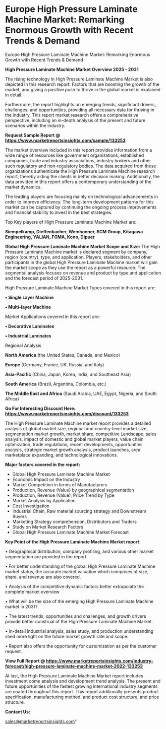 # Europe High Pressure Laminate Machine Market: Remarking Enormous Growth with Recent Trends & Demand
Europe High Pressure Laminate Machine Market: Remarking Enormous Growth with Recent Trends & Demand

<Strong> High Pressure Laminate Machine Market Overview 2025 - 2031</strong>

The rising technology in High Pressure Laminate Machine Market is also depicted in this research report. Factors that are boosting the growth of the market, and giving a positive push to thrive in the global market is explained in detail.

Furthermore, the report highlights on emerging trends, significant drivers, challenges, and opportunities, providing all necessary data for thriving in the industry. This report market research offers a comprehensive perspective, including an in-depth analysis of the present and future scenarios within the industry.

<strong>Request Sample Report @ <a href=https://www.marketreportsinsights.com/sample/133253>https://www.marketreportsinsights.com/sample/133253</a></strong>

The market overview included in this report provides information from a wide range of resources like government organizations, established companies, trade and industry associations, industry brokers and other such regulatory and non-regulatory bodies. The data acquired from these organizations authenticate the High Pressure Laminate Machine research report, thereby aiding the clients in better decision making. Additionally, the data provided in this report offers a contemporary understanding of the market dynamics.

The leading players are focusing mainly on technological advancements in order to improve efficiency. The long-term development patterns for this market can be captured by continuing the ongoing process improvements and financial stability to invest in the best strategies.

Top Key players of High Pressure Laminate Machine Market are:

<strong>Siempelkamp, Dieffenbacher, Wemhoener, SCM Group, Kitagawa Engineering, YALIAN, FOMA, Kono, Dipuer</strong>

<strong><b>Global High Pressure Laminate Machine Market Scope and Size:</b></strong>
The High Pressure Laminate Machine market is declared segment by company, region (country), type, and application. Players, stakeholders, and other participants in the global High Pressure Laminate Machine market will gain the market scope as they use the report as a powerful resource. The segmental analysis focuses on revenue and product by type and application and the forecast period of 2025-2031.

High Pressure Laminate Machine Market Types covered in this report are:

<strong>• Single Layer Machine

• Multi-layer Machine</strong>

Market Applications covered in this report are:

<strong>• Decorative Laminates

• Industrial Laminates</strong> 

Regional Analysis

<strong>North America</strong> (the United States, Canada, and Mexico)

<strong>Europe</strong> (Germany, France, UK, Russia, and Italy)

<strong>Asia-Pacific</strong> (China, Japan, Korea, India, and Southeast Asia)

<strong>South America</strong> (Brazil, Argentina, Colombia, etc.)

<strong>The Middle East and Africa</strong> (Saudi Arabia, UAE, Egypt, Nigeria, and South Africa)

<strong>Go For Interesting Discount Here: <a href=https://www.marketreportsinsights.com/discount/133253>https://www.marketreportsinsights.com/discount/133253</a></strong>

The High Pressure Laminate Machine market report provides a detailed analysis of global market size, regional and country-level market size, segmentation market growth, market share, competitive Landscape, sales analysis, impact of domestic and global market players, value chain optimization, trade regulations, recent developments, opportunities analysis, strategic market growth analysis, product launches, area marketplace expanding, and technological innovations.

<strong><b>Major factors covered in the report:</b></strong>
<ul>
  <li>Global High Pressure Laminate Machine Market </li>
  <li>Economic Impact on the Industry</li>
  <li>Market Competition in terms of Manufacturers</li>
  <li>Production, Revenue (Value) by geographical segmentation</li>
  <li>Production, Revenue (Value), Price Trend by Type</li>
  <li>Market Analysis by Application</li>
  <li>Cost Investigation</li>
  <li>Industrial Chain, Raw material sourcing strategy and Downstream Buyers</li>
  <li>Marketing Strategy comprehension, Distributors and Traders</li>
  <li>Study on Market Research Factors</li>
  <li>Global High Pressure Laminate Machine Market Forecast</li>
</ul>

<strong><b>Key Point of the High Pressure Laminate Machine Market report:</b></strong>

• Geographical distribution, company profiling, and various other market segmentation are provided in the report.

• For better understanding of the global High Pressure Laminate Machine market status, the accurate market valuation which comprises of size, share, and revenue are also covered.

• Analysis of the competitive dynamic factors better extrapolate the complete market overview

• What will be the size of the emerging High Pressure Laminate Machine market in 2031?

• The latest trends, opportunities and challenges, and growth drivers provide better construal of the High Pressure Laminate Machine Market.

• In-detail industrial analysis, sales study, and production understanding shed more light on the future market growth rate and scope.

• Report also offers the opportunity for customization as per the customer request.

<strong><b>View Full Report @ <a href=https://www.marketreportsinsights.com/industry-forecast/high-pressure-laminate-machine-market-2022-133253>https://www.marketreportsinsights.com/industry-forecast/high-pressure-laminate-machine-market-2022-133253</a></b></strong>


At last, the High Pressure Laminate Machine Market report includes investment come analysis and development trend analysis. The present and future opportunities of the fastest growing international industry segments are coated throughout this report. This report additionally presents product specification, manufacturing method, and product cost structure, and price structure.

<strong>Contact Us:</strong>

sales@marketreportsinsights.com"
